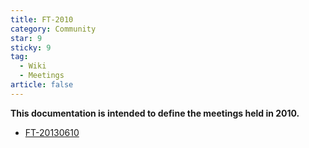 ```yaml
---
title: FT-2010
category: Community
star: 9
sticky: 9
tag:
  - Wiki
  - Meetings
article: false
---
```


**This documentation is intended to define the meetings held in 2010.**

- [FT-20130610](FT-20130610.md)